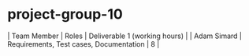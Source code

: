# project-group-10
| Team Member | Roles | Deliverable 1 (working hours) |
| Adam Simard | Requirements, Test cases, Documentation | 8 |
